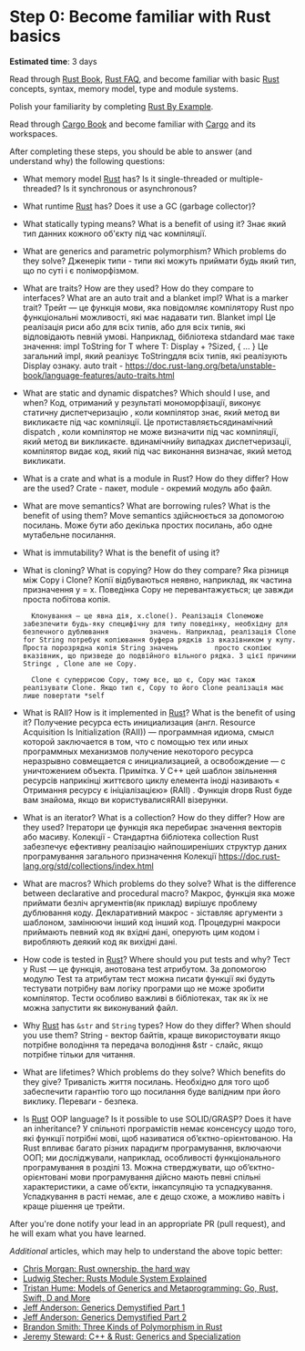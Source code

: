 Step 0: Become familiar with Rust basics
========================================

__Estimated time__: 3 days

Read through [Rust Book], [Rust FAQ], and become familiar with basic [Rust] concepts, syntax, memory model, type and module systems.

Polish your familiarity by completing [Rust By Example].

Read through [Cargo Book] and become familiar with [Cargo] and its workspaces.

After completing these steps, you should be able to answer (and understand why) the following questions:
- What memory model [Rust] has? Is it single-threaded or multiple-threaded? Is it synchronous or asynchronous?
- What runtime [Rust] has? Does it use a GC (garbage collector)?
- What statically typing means? What is a benefit of using it?
        Знає який тип данних кожного об'єкту під час компіляції. 

- What are generics and parametric polymorphism? Which problems do they solve?
        Дженерік типи - типи які можуть приймати будь який тип, що по суті і є поліморфізмом. 

- What are traits? How are they used? How do they compare to interfaces? What are an auto trait and a blanket impl? What is a marker trait?
        Трейт — це функція мови, яка повідомляє компілятору Rust про функціональні можливості, які має надавати тип.
        Blanket impl Це реалізація риси або для всіх типів, або для всіх типів, які відповідають певній умові. Наприклад, бібліотека stdandard має таке            значення:
        impl<T> ToString for T where
            T: Display + ?Sized,
        { ... }
        Це загальний impl, який реалізує ToStringдля всіх типів, які реалізують Display ознаку.
        auto trait - https://doc.rust-lang.org/beta/unstable-book/language-features/auto-traits.html

- What are static and dynamic dispatches? Which should I use, and when?
        Код, отриманий у результаті мономорфізації, виконує статичну диспетчеризацію , коли компілятор знає, який метод ви викликаєте під час компіляції.         Це протиставляєтьсядинамічний dispatch , коли компілятор не може визначити під час компіляції, який метод ви викликаєте. вдинамічнийу випадках           диспетчеризації, компілятор видає код, який під час виконання визначає, який метод викликати.
- What is a crate and what is a module in Rust? How do they differ? How are the used?
        Crate - пакет, module - окремий модуль або файл.
- What are move semantics? What are borrowing rules? What is the benefit of using them?
        Move semantics здійснюється за допомогою посилань. Може бути або декілька простих посилань, або одне мутабельне посилання.
- What is immutability? What is the benefit of using it?
- What is cloning? What is copying? How do they compare?
        Яка різниця між Copy і Clone?
        Копії відбуваються неявно, наприклад, як частина призначення y = x. Поведінка Copy не перевантажується; це завжди проста побітова копія.

        Клонування — це явна дія, x.clone(). Реалізація Cloneможе забезпечити будь-яку специфічну для типу поведінку, необхідну для безпечного дублювання          значень. Наприклад, реалізація Clone for String потребує копіювання буфера рядків із вказівником у купу. Проста порозрядна копія String значень         просто скопіює вказівник, що призведе до подвійного вільного рядка. З цієї причини Stringє , Clone але не Copy.

        Clone є суперрисою Copy, тому все, що є, Copy має також реалізувати Clone. Якщо тип є, Copy то його Clone реалізація має лише повертати *self 
- What is RAII? How is it implemented in [Rust]? What is the benefit of using it?
        Получение ресурса есть инициализация (англ. Resource Acquisition Is Initialization (RAII)) — программная идиома, смысл которой заключается в том,         что с помощью тех или иных программных механизмов получение некоторого ресурса неразрывно совмещается с инициализацией, а освобождение — с               уничтожением объекта.
        Примітка. У C++ цей шаблон звільнення ресурсів наприкінці життєвого циклу елемента іноді називають « Отримання ресурсу є ініціалізацією» (RAII) .         Функція dropв Rust буде вам знайома, якщо ви користувалисяRAII візерунки.
- What is an iterator? What is a collection? How do they differ? How are they used?
        Ітератори це функція яка перебирає значення векторів або масиву.
        Колекції - Стандартна бібліотека collection Rust забезпечує ефективну реалізацію найпоширеніших структур даних програмування загального призначення
        Колекції https://doc.rust-lang.org/std/collections/index.html
- What are macros? Which problems do they solve? What is the difference between declarative and procedural macro?
        Макрос, функція яка може приймати безліч аргументів(як приклад) вирішує проблему дублювання коду. 
        Декларативний макрос - зіставляє аргументи з шаблоном, замінюючи інший код інший код.
        Процедурні макроси приймають певний код як вхідні дані, оперують цим кодом і виробляють деякий код як вихідні дані.
        
        
- How code is tested in [Rust]? Where should you put tests and why?
        Тест у Rust — це функція, анотована test атрибутом.
        За допомогою модулю Test та атрибутам тест можна писати функції які будуть тестувати потрібну вам логіку програми що не може зробити компілятор.
        Тести особливо важливі в бібліотеках, так як їх не можна запустити як виконуваний файл. 
- Why [Rust] has `&str` and `String` types? How do they differ? When should you use them?
        String - вектор байтів, краще використоувати якщо потрібне володіння та передача володіння
        &str - слайс, якщо потрібне тільки для читання.
- What are lifetimes? Which problems do they solve? Which benefits do they give?
        Тривалість життя посилань. Необхідно для того щоб забеспечити гарантію того що посилання буде валідним при його виклику. 
        Переваги - безпека.
- Is [Rust] OOP language? Is it possible to use SOLID/GRASP? Does it have an inheritance?
        У спільноті програмістів немає консенсусу щодо того, які функції потрібні мові, щоб називатися об’єктно-орієнтованою. На Rust впливає багато             різних парадигм програмування, включаючи ООП; ми досліджували, наприклад, особливості функціонального програмування в розділі 13. Можна                   стверджувати, що об’єктно-орієнтовані мови програмування дійсно мають певні спільні характеристики, а саме об’єкти, інкапсуляцію та успадкування. 
        Успадкування в расті немає, але є дещо схоже, а можливо навіть і краще рішення це трейти. 

After you're done notify your lead in an appropriate PR (pull request), and he will exam what you have learned.

_Additional_ articles, which may help to understand the above topic better:
- [Chris Morgan: Rust ownership, the hard way][1]
- [Ludwig Stecher: Rusts Module System Explained][2]
- [Tristan Hume: Models of Generics and Metaprogramming: Go, Rust, Swift, D and More][3]
- [Jeff Anderson: Generics Demystified Part 1][4]
- [Jeff Anderson: Generics Demystified Part 2][5]
- [Brandon Smith: Three Kinds of Polymorphism in Rust][6]
- [Jeremy Steward: C++ & Rust: Generics and Specialization][7]




[Cargo]: https://github.com/rust-lang/cargo
[Cargo Book]: https://doc.rust-lang.org/cargo
[Rust]: https://www.rust-lang.org
[Rust Book]: https://doc.rust-lang.org/book
[Rust By Example]: https://doc.rust-lang.org/rust-by-example
[Rust FAQ]: https://www.rust-lang.org/faq.html

[1]: https://chrismorgan.info/blog/rust-ownership-the-hard-way
[2]: https://aloso.github.io/2021/03/28/module-system.html
[3]: https://thume.ca/2019/07/14/a-tour-of-metaprogramming-models-for-generics
[4]: https://jeffa.io/rust_guide_generics_demystified_part_1
[5]: https://jeffa.io/rust_guide_generics_demystified_part_2
[6]: https://www.brandons.me/blog/polymorphism-in-rust
[7]: https://www.tangramvision.com/blog/c-rust-generics-and-specialization#substitution-ordering--failures
